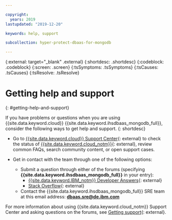 ```yaml
---

copyright:
  years: 2019
lastupdated: "2019-12-20"

keywords: help, support

subcollection: hyper-protect-dbaas-for-mongodb

---
```

{:external: target="_blank" .external}
{:shortdesc: .shortdesc}
{:codeblock: .codeblock}
{:screen: .screen}
{:tsSymptoms: .tsSymptoms}
{:tsCauses: .tsCauses}
{:tsResolve: .tsResolve}


# Getting help and support
{: #getting-help-and-support}

If you have problems or questions when you are using {{site.data.keyword.cloud}} {{site.data.keyword.ihsdbaas_mongodb_full}}, consider the following ways to get help and support.
{: shortdesc}

* Go to [{{site.data.keyword.cloud}} Support Center](https://cloud.ibm.com/unifiedsupport/supportcenter){: external} to check the status of [{{site.data.keyword.cloud_notm}}](https://cloud.ibm.com/status?selected=status){: external}, review common FAQs, search community content, or open support cases.

* Get in contact with the team through one of the following options:
  * Submit a question through either of the forums (specifying **{{site.data.keyword.ihsdbaas_mongodb_full}}** in your entry):
    * [{{site.data.keyword.IBM_notm}} Developer Answers](https://developer.ibm.com/answers/index.html){: external}
    * [Stack Overflow](https://stackoverflow.com/){: external}
  * Contact the {{site.data.keyword.ihsdbaas_mongodb_full}} SRE team at this email address: **dbaas.sre@de.ibm.com** 	

For more information about using {{site.data.keyword.cloud_notm}} Support Center and asking questions on the forums, see [Getting support](/docs/get-support?topic=get-support-getting-customer-support){: external}.
